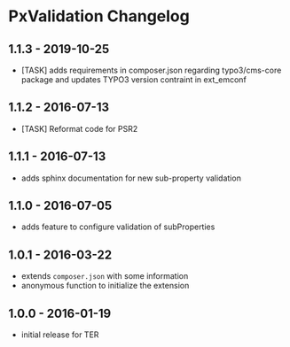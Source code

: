 # PxValidation Changelog

1.1.3 - 2019-10-25
------------------
* [TASK] adds requirements in composer.json regarding typo3/cms-core package and updates TYPO3 version 
  contraint in ext_emconf

1.1.2 - 2016-07-13
------------------
* [TASK] Reformat code for PSR2 

1.1.1 - 2016-07-13
------------------
* adds sphinx documentation for new sub-property validation

1.1.0 - 2016-07-05
------------------
* adds feature to configure validation of subProperties

1.0.1 - 2016-03-22
------------------
* extends `composer.json` with some information
* anonymous function to initialize the extension


1.0.0 - 2016-01-19
------------------
* initial release for TER

